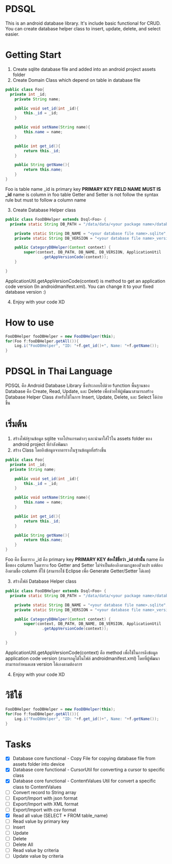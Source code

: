 PDSQL
=====

This is an android database library. It's include basic functional for CRUD. You can create database helper class to insert, update, delete, and select easier.

Getting Start
=============

1. Create sqlite database file and added into an android project assets folder
2. Create Domain Class which depend on table in database file

```java
public class Foo{
  private int _id;
	private String name;

	public void set_id(int _id){
		this._id = _id;
	}

	public void setName(String name){
		this.name = name;
	}

	public int get_id(){
		return this._id;
	}

	public String getName(){
		return this.name;
	}
}
```

Foo is table name
_id is primary key **PRIMARY KEY FIELD NAME MUST IS _id**
name is column in foo table
Getter and Setter is not follow the syntax rule but must to follow a column name

3. Create Database Helper class

```java
public class FooDBHelper extends Dsql<Foo> {
  private static String DB_PATH = "/data/data/<your package name>/databases/";

	private static String DB_NAME = "<your database file name>.sqlite";
	private static String DB_VERSION = "<your database file name>_version";

	public CategoryDBHelper(Context context) {
		super(context, DB_PATH, DB_NAME, DB_VERSION, ApplicationUtil
				.getAppVersionCode(context));
	}

}
```

ApplicationUtil.getAppVersionCode(context) is method to get an application code version (In androidmanifest.xml). You can change it to your fixed database version :)

4. Enjoy with your code XD

How to use
==========

```java
FooDBHelper fooDBHelper = new FooDBHelper(this);
for(Foo f:fooDBHelper.getAll()){
	Log.i("FooDBHelper", "ID: "+f.get_id()+", Name: "+f.getName());
}
```

PDSQL in Thai Language
======================

PDSQL คือ Android Database Library ซึ่งประกอบไปด้วย function พื้นฐานของ Database คือ Create, Read, Update, และ Delete เพื่อช่วยให้ผู้พัฒนาสามารถสร้าง Database Helper Class สำหรับใช้ในการ Insert, Update, Delete, และ Select ได้ง่ายขึ้น

เริ่มต้น
====

1. สร้างไฟล์ฐานข้อมูล sqlite จากโปรแกรมต่างๆ และนำมาใส่ไว้ใน assets folder ของ android project ที่กำลังพัฒนา
2. สร้าง Class โดยอิงข้อมูลจากตารางในฐานข้อมูลที่สร้างขึ้น

```java
public class Foo{
  private int _id;
  private String name;

	public void set_id(int _id){
		this._id = _id;
	}

	public void setName(String name){
		this.name = name;
	}

	public int get_id(){
		return this._id;
	}

	public String getName(){
		return this.name;
	}
}
```

Foo คือ ชื่อตาราง
_id คือ primary key **PRIMARY KEY ต้องใช้ชื่อว่า  _id เท่านั้น**
name คือชื่อของ column ในตาราง foo
Getter and Setter ไม่จำเป็นต้องอิงตามกฎของตัวแปร แต่ต้องอิงตามชื่อ column ที่ใช้ (สามารถใช้ Eclipse เพื่อ Generate Getter/Setter ได้เลย)

3. สร้างไฟล์ Database Helper class

```java
public class FooDBHelper extends Dsql<Foo> {
  private static String DB_PATH = "/data/data/<your package name>/databases/";

	private static String DB_NAME = "<your database file name>.sqlite";
	private static String DB_VERSION = "<your database file name>_version";

	public CategoryDBHelper(Context context) {
		super(context, DB_PATH, DB_NAME, DB_VERSION, ApplicationUtil
				.getAppVersionCode(context));
	}

}
```

ApplicationUtil.getAppVersionCode(context) คือ method เพื่อใช้ในการดึงข้อมูล application code version (สามารถดูได้ในไฟล์ androidmanifest.xml) โดยที่ผู้พัฒนาสามารถกำหนดเลข version ได้เองตามต้องการ

4. Enjoy with your code XD

วิธีใช้
====

```java
FooDBHelper fooDBHelper = new FooDBHelper(this);
for(Foo f:fooDBHelper.getAll()){
	Log.i("FooDBHelper", "ID: "+f.get_id()+", Name: "+f.getName());
}
```

Tasks
=====

- [x] Database core functional - Copy File for copying database file from assets folder into device
- [x] Database core functional - CursorUtil for converting a cursor to specific class
- [x] Database core functional - ContentValues Util for convert a specific class to ContentValues
- [ ] Convert record to String array
- [ ] Export/Import with json format
- [ ] Export/Import with XML format
- [ ] Export/Import with csv format
- [x] Read all value (SELECT * FROM table_name)
- [ ] Read value by primary key
- [ ] Insert
- [ ] Update
- [ ] Delete
- [ ] Delete All
- [ ] Read value by criteria
- [ ] Update value by criteria
